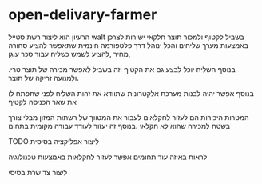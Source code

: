 # open-**delivary**-farmer
הרעיון הוא ליצור רשת סטייל
walt
בשביל  לקטוף ולמכור תוצר חלקאי ישירות לצרכן באמצעות מערך שליחים והכל ינוהל דרך פלטפורמה חינמית שתאפשר להציע סחורה ,מחיר ,להציע לשמש כשליח עבור סכר עוגן

.בנוסף השליח יוכל לבצע גם את הקטיף וזה בשביל  לאפשר מכירה של תוצר טרי ולמנועה זריקה של תוצר.

בנוסף אפשר יהיה לבנות מערכת אלקטרונית שתוודא  את זהות השליח לפני שתפתח לו את שאר הכניסה לקטיף

המטרות היכירות הם לעזור לחקלאים לעבור את המטווך של רשתות המזון מבלי צורך בשטח למכירה שהוא לא חקלאי .בנוסף זה יעזור לעודד עבודה מקומית בתחום

TODO
ליצור אפליקציה בסיסית


לראות באיזה עוד תחומים אפשר לעזור לחקלאות באמצעות טכנולוגיה 


ליצור צד שרת בסיסי
